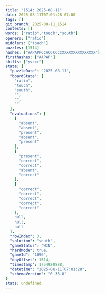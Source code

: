 ```yaml
---
title: "1514: 2025-08-11"
date: 2025-08-11T07:01:28-07:00
tags: []
git_branch: 2025-08-11_1514
contests: []
words: ["ratio","touch","south"]
openers: ["ratio"]
middlers: ["touch"]
puzzles: [1514]
hashes: ["AAPAPPCCACCCCCCXXXXXXXXXXXXXXX"]
firsthashes: ["AAPAP"]
shifts: ["yvccr"]
state: {
  "puzzleDate": "2025-08-11",
  "boardState": [
    "ratio",
    "touch",
    "south",
    "",
    "",
    ""
  ],
  "evaluations": [
    [
      "absent",
      "absent",
      "present",
      "absent",
      "present"
    ],
    [
      "present",
      "correct",
      "correct",
      "absent",
      "correct"
    ],
    [
      "correct",
      "correct",
      "correct",
      "correct",
      "correct"
    ],
    null,
    null,
    null
  ],
  "rowIndex": 3,
  "solution": "south",
  "gameStatus": "WIN",
  "hardMode": true,
  "gameId": "1096",
  "dayOffset": 1514,
  "timestamp": 1754920888,
  "datetime": "2025-08-11T07:01:28",
  "schemaVersion": "0.36.0"
}
stats: undefined
---
```

<!-- more -->

